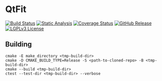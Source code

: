 # QtFit

[![Build Status](https://github.com/pcolby/qtfit/actions/workflows/build.yaml/badge.svg)](https://github.com/pcolby/qtfit/actions/workflows/build.yaml)
[![Static Analysis](https://github.com/pcolby/qtfit/actions/workflows/static.yaml/badge.svg)](https://github.com/pcolby/qtfit/actions/workflows/build.yaml)
[![Coverage Status](https://img.shields.io/coveralls/github/pcolby/qtfit?label=Coverage)](https://coveralls.io/github/pcolby/qtfit?branch=main)
[![GitHub Release](https://img.shields.io/github/v/release/pcolby/qtfit?include_prereleases&label=Release)](https://github.com/pcolby/qtfit/releases/latest)
[![LGPLv3 License](https://img.shields.io/badge/License-LGPLv3-informational.svg)](https://www.gnu.org/licenses/lgpl-3.0.html)

## Building

~~~{.sh}
cmake -E make_directory <tmp-build-dir>
cmake -D CMAKE_BUILD_TYPE=Release -S <path-to-cloned-repo> -B <tmp-build-dir>
cmake --build <tmp-build-dir>
ctest --test-dir <tmp-build-dir> --verbose
~~~

